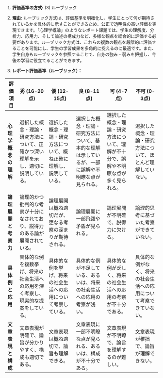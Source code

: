 1. **評価基準の方式:** (3) ルーブリック

2. **理由:** ルーブリック方式は、評価基準を明確化し、学生にとって何が期待されているかを具体的に示すことができるため、公正で透明性の高い評価を実現できます。「心理学概論」のようなレポート課題では、学生の理解度、分析力、応用力、そして論述の構成力など、多様な観点を総合的に評価する必要があります。ルーブリック方式は、これらの複数の観点を段階的に評価することを可能にし、学生の学習成果を多角的に捉えるのに最適です。また、学生自身もルーブリックを参照することで、自身の強み・弱みを把握し、今後の学習に役立てることができます。

3. **レポート評価基準（ルーブリック）：**

| 評価項目 | 秀 (16-20点) | 優 (12-15点) | 良 (8-11点) | 可 (4-7点) | 不可 (0-3点) |
|---|---|---|---|---|---|
| **心理学概念の理解** | 選択した概念・理論・研究方法について、正確かつ深い理解を示し、適切に説明している。 | 選択した概念・理論・研究方法について、概ね正確に理解し、説明している。 | 選択した概念・理論・研究方法について、基本的な理解は示しているが、一部に誤解や不明瞭な点が見られる。 | 選択した概念・理論・研究方法について、理解が不十分で、誤解や不明瞭な点が多く見られる。 | 選択した概念・理論・研究方法について、ほとんど理解していない。 |
| **論理展開と考察力** |  論理的かつ批判的な考察が十分になされており、説得力のある論が展開されている。 | 論理展開は概ね適切だが、更なる考察の深まりが期待される。 | 論理展開に一部飛躍や矛盾が見られる。 | 論理展開が不明確で、説得力に欠ける。 | 論理的思考に基づいた考察ができていない。 |
| **具体例と応用** | 具体的な例を複数挙げ、将来の社会生活への応用を深く考察し、現実的な提案をしている。 | 具体的な例を挙げ、将来の社会生活への応用について考察している。 | 具体的な例が不足している、あるいは、将来の社会生活への応用の考察が浅い。 | 具体的な例が乏しく、将来の社会生活への応用の考察が不十分である。 | 具体的な例がなく、将来の社会生活への応用について考察できていない。 |
| **文章表現と構成** | 文章表現が明確で、論旨が分かりやすく、構成も適切である。 | 文章表現は概ね適切で、論旨も理解できる。 | 文章表現に一部不明瞭な点が見られる、あるいは、構成が不十分である。 | 文章表現が不明瞭で、論旨を理解するのが難しい。 | 文章表現が稚拙で、論旨が理解できない。 |


